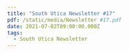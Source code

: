 ```yaml
---
title: "South Utica Newsletter #17"
pdf: /static/media/Newsletter #17.pdf
date: 2021-07-02T09:00:00.000Z
tags:
  - South Utica Newsletter
---
```

